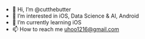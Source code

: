 - 👋 Hi, I’m @cutthebutter
- 👀 I’m interested in iOS, Data Science & AI, Android
- 🌱 I’m currently learning iOS
- 📫 How to reach me uhoo1216@gmail.com

<!---
cutthebutter/cutthebutter is a ✨ special ✨ repository because its `README.md` (this file) appears on your GitHub profile.
You can click the Preview link to take a look at your changes.
--->
